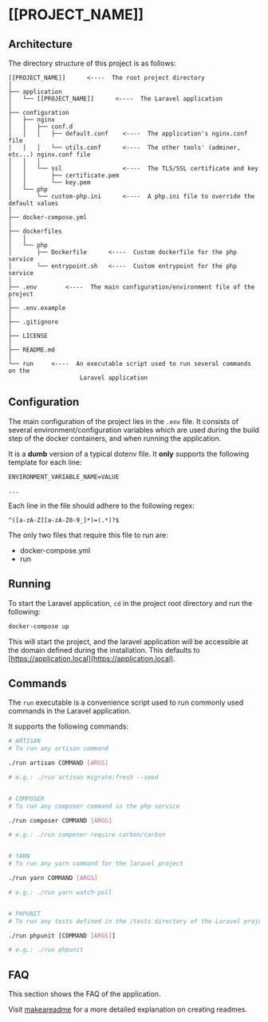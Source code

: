 # [[PROJECT_NAME]]

## Architecture

The directory structure of this project is as follows:

```
[[PROJECT_NAME]]      <----  The root project directory
│
├── application
│   └── [[PROJECT_NAME]]      <----  The Laravel application
│
├── configuration
│   ├── nginx
│   │   ├── conf.d
│   │   │   ├── default.conf    <----  The application's nginx.conf file
│   │   │   └── utils.conf      <----  The other tools' (adminer, etc...) nginx.conf file
│   │   │
│   │   └── ssl                 <----  The TLS/SSL certificate and key
│   │       ├── certificate.pem
│   │       └── key.pem
│   └── php
│       └── custom-php.ini      <----  A php.ini file to override the default values
│
├── docker-compose.yml
│
├── dockerfiles
│   │
│   └── php
│       ├── Dockerfile      <----  Custom dockerfile for the php service
│       └── entrypoint.sh   <----  Custom entrypoint for the php service
│
├── .env        <----  The main configuration/environment file of the project
│
├── .env.example
│
├── .gitignore
│
├── LICENSE
│
├── README.md
│
└── run     <----  An executable script used to run several commands on the
                    Laravel application
```

## Configuration

The main configuration of the project lies in the ```.env``` file.
It consists of several environment/configuration variables which are used during
the build step of the docker containers, and when running the application.

It is a **dumb** version of a typical dotenv file. It **only** supports the
following template for each line:

```env
ENVIRONMENT_VARIABLE_NAME=VALUE

...
```

Each line in the file should adhere to the following regex:

```regex
^([a-zA-Z][a-zA-Z0-9_]*)=(.*)?$
```

The only two files that require this file to run are:

* docker-compose.yml
* run

## Running

To start the Laravel application, ```cd``` in the project root directory and run
the following:

```sh
docker-compose up
```

This will start the project, and the laravel application will be accessible
at the domain defined during the installation.
This defaults to [https://application.local](https://application.local).

## Commands

The ```run``` executable is a convenience script used to run commonly used
commands in the Laravel application.

It supports the following commands:

```sh
# ARTISAN
# To run any artisan command

./run artisan COMMAND [ARGS]

# e.g.: ./run artisan migrate:fresh --seed


# COMPOSER
# To run any composer command in the php service

./run composer COMMAND [ARGS]

# e.g.: ./run composer require carbon/carbon


# YARN
# To run any yarn command for the laravel project

./run yarn COMMAND [ARGS]

# e.g.: ./run yarn watch-poll


# PHPUNIT
# To run any tests defined in the /tests directory of the Laravel project

./run phpunit [COMMAND [ARGS]]

# e.g.: ./run phpunit
```

## FAQ

This section shows the FAQ of the application.

Visit [makeareadme](https://www.makeareadme.com) for a more detailed explanation on creating readmes.

